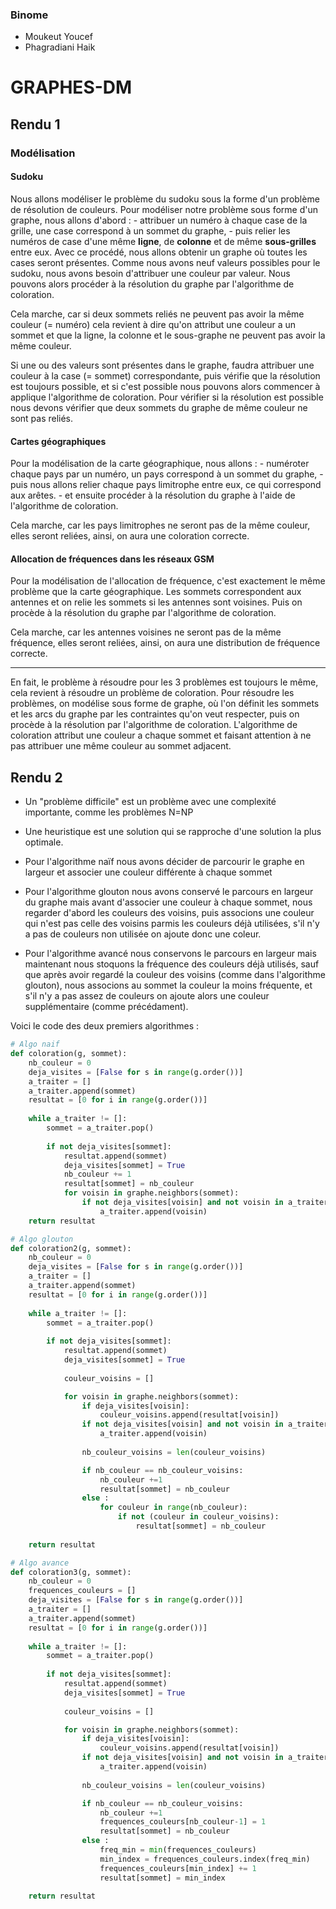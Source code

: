 ### Binome
- Moukeut Youcef
- Phagradiani Haik

# GRAPHES-DM

## Rendu 1

### Modélisation

#### Sudoku
Nous allons modéliser le problème du sudoku sous la forme d'un problème de résolution de couleurs. 
Pour modéliser notre problème sous forme d'un graphe, nous allons d'abord :
	- attribuer un numéro à chaque case de la grille, une case correspond à un sommet du graphe,
	- puis relier les numéros de case d'une même **ligne**, de **colonne** et de même **sous-grilles** entre eux.
Avec ce procédé, nous allons obtenir un graphe où toutes les cases seront présentes. 
Comme nous avons neuf valeurs possibles pour le sudoku, nous avons besoin d'attribuer une couleur par valeur. Nous pouvons alors procéder à la résolution du graphe par l'algorithme de coloration.

Cela marche, car si deux sommets reliés ne peuvent pas avoir la même couleur (= numéro) cela revient à dire qu'on attribut une couleur a un sommet et que la ligne, la colonne et le sous-graphe ne peuvent pas avoir la même couleur.

Si une ou des valeurs sont présentes dans le graphe, faudra attribuer une couleur à la case (= sommet) correspondante, puis vérifie que la résolution est toujours possible, et si c'est possible nous pouvons alors commencer à applique l'algorithme de coloration. Pour vérifier si la résolution est possible nous devons vérifier que deux sommets du graphe de même couleur ne sont pas reliés.

#### Cartes géographiques 

Pour la modélisation de la carte géographique, nous allons :
	- numéroter chaque pays par un numéro, un pays correspond à un sommet du graphe,
	- puis nous allons relier chaque pays limitrophe entre eux, ce qui correspond aux arêtes.
	- et ensuite procéder à la résolution du graphe à l'aide de l'algorithme de coloration.

Cela marche, car les pays limitrophes ne seront pas de la même couleur, elles seront reliées, ainsi, on aura une coloration correcte.

#### Allocation de fréquences dans les réseaux GSM

Pour la modélisation de l'allocation de fréquence, c'est exactement le même problème que la carte géographique. Les sommets correspondent aux antennes et on relie les sommets si les antennes sont voisines. Puis on procède à la résolution du graphe par l'algorithme de coloration.

Cela marche, car les antennes voisines ne seront pas de la même fréquence, elles seront reliées, ainsi, on aura une distribution de fréquence correcte.

---------------------------------------------------

En fait, le problème à résoudre pour les 3 problèmes est toujours le même, cela revient à résoudre un problème de coloration. Pour résoudre les problèmes, on modélise sous forme de graphe, où l'on définit les sommets et les arcs du graphe par les contraintes qu'on veut respecter, puis on procède à la résolution par l'algorithme de coloration. L'algorithme de coloration attribut une couleur a chaque sommet et faisant attention à ne pas attribuer une même couleur au sommet adjacent.


## Rendu 2


- Un "problème difficile" est un problème avec une complexité importante, comme les problèmes N=NP
- Une heuristique est une solution qui se rapproche d'une solution la plus optimale.

- Pour l'algorithme naïf nous avons décider de parcourir le graphe en largeur et associer une couleur différente à chaque sommet
- Pour l'algorithme glouton nous avons conservé le parcours en largeur du graphe mais avant d'associer une couleur à chaque sommet, nous regarder d'abord les couleurs des voisins, puis associons une couleur qui n'est pas celle des voisins parmis les couleurs déjà utilisées, s'il n'y a pas de couleurs non utilisée on ajoute donc une coleur.
- Pour l'algorithme avancé nous conservons le parcours en largeur mais maintenant nous stoquons la fréquence des couleurs déjà utilisés, sauf que après avoir regardé la couleur des voisins (comme dans l'algorithme glouton), nous associons au sommet la couleur la moins fréquente, et s'il n'y a pas assez de couleurs on ajoute alors une couleur supplémentaire (comme précédament). 

Voici le code des deux premiers algorithmes : 

```py
# Algo naif
def coloration(g, sommet):
	nb_couleur = 0
	deja_visites = [False for s in range(g.order())]
	a_traiter = []
	a_traiter.append(sommet)
	resultat = [0 for i in range(g.order())]
	
	while a_traiter != []:
		sommet = a_traiter.pop()
		
		if not deja_visites[sommet]:
			resultat.append(sommet)
			deja_visites[sommet] = True
			nb_couleur += 1
			resultat[sommet] = nb_couleur			
			for voisin in graphe.neighbors(sommet):
				if not deja_visites[voisin] and not voisin in a_traiter:
					a_traiter.append(voisin)
	return resultat
```
```py
# Algo glouton
def coloration2(g, sommet):
	nb_couleur = 0
	deja_visites = [False for s in range(g.order())]
	a_traiter = []
	a_traiter.append(sommet)
	resultat = [0 for i in range(g.order())]
	
	while a_traiter != []:
		sommet = a_traiter.pop()
		
		if not deja_visites[sommet]:
			resultat.append(sommet)
			deja_visites[sommet] = True
						
			couleur_voisins = []

			for voisin in graphe.neighbors(sommet):
				if deja_visites[voisin]:
					couleur_voisins.append(resultat[voisin])
				if not deja_visites[voisin] and not voisin in a_traiter:
					a_traiter.append(voisin)
			
				nb_couleur_voisins = len(couleur_voisins)

				if nb_couleur == nb_couleur_voisins:
					nb_couleur +=1
					resultat[sommet] = nb_couleur
				else :
					for couleur in range(nb_couleur):
						if not (couleur in couleur_voisins):
							resultat[sommet] = nb_couleur
							
	return resultat
```

```py
# Algo avance
def coloration3(g, sommet):
	nb_couleur = 0
	frequences_couleurs = []
	deja_visites = [False for s in range(g.order())]
	a_traiter = []
	a_traiter.append(sommet)
	resultat = [0 for i in range(g.order())]
	
	while a_traiter != []:
		sommet = a_traiter.pop()
		
		if not deja_visites[sommet]:
			resultat.append(sommet)
			deja_visites[sommet] = True
						
			couleur_voisins = []

			for voisin in graphe.neighbors(sommet):
				if deja_visites[voisin]:
					couleur_voisins.append(resultat[voisin])
				if not deja_visites[voisin] and not voisin in a_traiter:
					a_traiter.append(voisin)
			
				nb_couleur_voisins = len(couleur_voisins)

				if nb_couleur == nb_couleur_voisins:
					nb_couleur +=1
					frequences_couleurs[nb_couleur-1] = 1
					resultat[sommet] = nb_couleur
				else :
					freq_min = min(frequences_couleurs)
					min_index = frequences_couleurs.index(freq_min)
					frequences_couleurs[min_index] += 1
					resultat[sommet] = min_index
		
	return resultat
```




